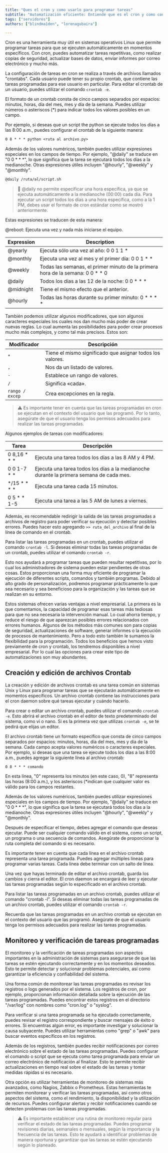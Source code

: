 ```yaml
---
title: "Ques el cron y como usarlo para programar tareas"
subtitle: "Automatización eficiente: Entiende que es el cron y como configurarlo Linux para optimizar tareas repetitivas y asegurar la estabilidad del servidor. Aprende paso a paso."
tags: ["servidores"]
authors: ["blindma1den", "lorenagubaira"]

---
```


Cron es una herramienta muy útil en sistemas operativos Linux que permite programar tareas para que se ejecuten automáticamente en momentos específicos. Con cron, puedes automatizar tareas repetitivas, como realizar copias de seguridad, actualizar bases de datos, enviar informes por correo electrónico y mucho más.

La configuración de tareas en cron se realiza a través de archivos llamados "crontabs". Cada usuario puede tener su propio crontab, que contiene las tareas programadas para ese usuario en particular. Para editar el crontab de un usuario, puedes utilizar el comando `crontab -e`.

El formato de un crontab consta de cinco campos separados por espacios: minutos, horas, día del mes, mes y día de la semana. Puedes utilizar números o asteriscos (*) para indicar todos los valores posibles en un campo. 

Por ejemplo, si deseas que un script the python se ejecute todos los días a las 8:00 a.m., puedes configurar el crontab de la siguiente manera:

```txt
0 8 * * * python <ruta al archivo.py>
```

Además de los valores numéricos, también puedes utilizar expresiones especiales en los campos de tiempo. Por ejemplo, "@daily" se traduce en "0 0 * * *", lo que significa que la tarea se ejecutará todos los días a la medianoche. Otras expresiones útiles incluyen "@hourly", "@weekly" y "@monthly".

```txt
@daily /ruta/al/script.sh
```

> 🛟 @daily no permite especificar una hora específica, ya que se ejecuta automáticamente a la medianoche (00:00) cada día. Para ejecutar un script todos los días a una hora específica, como a la 1 PM, debes usar el formato de cron estándar como se mostró anteriormente.

Estas expresiones se traducen de esta manera:

@reboot: Ejecuta una vez y nada más iniciarse el equipo.

| Expression | Description |
|------------|-------------|
| @yearly    | Ejecuta sólo una vez al año: 0 0 1 1 * |
| @monthly   | Ejecuta una vez al mes y el primer día: 0 0 1 * * |
| @weekly    | Todas las semanas, el primer minuto de la primera hora de la semana: 0 0 * * 0 |
| @daily     | Todos los días a las 12 de la noche: 0 0 * * * |
| @midnight  | Tiene el mismo efecto que el anterior. |
| @hourly    | Todas las horas durante su primer minuto: 0 * * * * |


También podemos utilizar algunos modificadores, que son algunos caracteres especiales los cuales nos dan mucho más poder de crear nuevas reglas. Lo cual aumenta las posibilidades para poder crear procesos mucho más complejos, y como tal más precisos. Estos son:

| Modificador | Descripción |
|-------------|-------------|
| `*`           | Tiene el mismo significado que asignar todos los valores. |
| `,`           | Nos da un listado de valores. |
| `-`           | Establece un rango de valores. |
| `/`           | Significa «cada». |
| `rango / excep` | Crea excepciones en la regla. |


> ⚠️ Es importante tener en cuenta que las tareas programadas en cron se ejecutan en el contexto del usuario que las programó. Por lo tanto, asegúrate de que el usuario tenga los permisos adecuados para realizar las tareas programadas.

Algunos ejemplos de tareas con modificadores:

| Tarea                               | Descripción                                                                                 |
|-------------------------------------|---------------------------------------------------------------------------------------------|
| 0 8,16 * * *                        | Ejecuta una tarea todos los días a las 8 AM y 4 PM.                                         |
| 0 0 1-7 * *                         | Ejecuta una tarea todos los días a la medianoche durante la primera semana de cada mes.      |
| */15 * * * *                        | Ejecuta una tarea cada 15 minutos.                                                          |
| 0 5 * * 1-5                         | Ejecuta una tarea a las 5 AM de lunes a viernes.                                            |

Además, es recomendable redirigir la salida de las tareas programadas a archivos de registro para poder verificar su ejecución y detectar posibles errores. Puedes hacer esto agregando `>> ruta_del_archivo` al final de la línea de comando en el crontab.

Para listar las tareas programadas en un crontab, puedes utilizar el comando `crontab -l`. Si deseas eliminar todas las tareas programadas de un crontab, puedes utilizar el comando `crontab -r`.

Esto nos ayudará a programar tareas que pueden resultar repetitivas, por lo cual los administradores de sistema pueden estar pendientes de otras cosas. Estos proporcionan una forma muy eficiente de programar la ejecución de diferentes scripts, comandos y también programas. Debido al alto grado de personalización, podremos programar prácticamente lo que sea necesario y sea beneficioso para la organización y las tareas que se realizan en su entorno.

Estos sistemas ofrecen varias ventajas a nivel empresarial. La primera es la que comentamos, la capacidad de programar esas tareas más tediosas para que no sea necesaria la intervención manual. Lo cual ahorra tiempo, y reduce el riesgo de que aparezcan posibles errores relacionados con errores humanos. Algunos de los métodos más comunes son para copias de seguridad, actualizaciones de software, generar informes o la ejecución de procesos de mantenimiento. Pero a todo esto también le sumamos la flexibilidad para la programación. Todos los beneficios que hemos visto previamente de cron y crontab, los tendremos disponibles a nivel empresarial. Por lo cual las opciones para crear este tipo de automatizaciones son muy abundantes.

## Creación y edición de archivos Crontab

La creación y edición de archivos crontab es una tarea común en sistemas Unix y Linux para programar tareas que se ejecutarán automáticamente en momentos específicos. Un archivo crontab contiene las instrucciones para el cron daemon sobre qué tareas ejecutar y cuándo hacerlo.

Para crear o editar un archivo crontab, puedes utilizar el comando `crontab -e`. Esto abrirá el archivo crontab en el editor de texto predeterminado del sistema, como vi o nano. Si es la primera vez que utilizas `crontab -e`, se te pedirá que elijas un editor.

El archivo crontab tiene un formato específico que consta de cinco campos separados por espacios: minutos, horas, día del mes, mes y día de la semana. Cada campo acepta valores numéricos o caracteres especiales. Por ejemplo, si deseas que una tarea se ejecute todos los días a las 8:00 a.m., puedes agregar la siguiente línea al archivo crontab:

```
0 8 * * * comando
```

En esta línea, "0" representa los minutos (en este caso, 0), "8" representa las horas (8:00 a.m.), y los asteriscos (*indican que cualquier valor es válido para los campos restantes.

Además de los valores numéricos, también puedes utilizar expresiones especiales en los campos de tiempo. Por ejemplo, "@daily" se traduce en "0 0 * * *", lo que significa que la tarea se ejecutará todos los días a la medianoche. Otras expresiones útiles incluyen "@hourly", "@weekly" y "@monthly".

Después de especificar el tiempo, debes agregar el comando que deseas ejecutar. Puede ser cualquier comando válido en el sistema, como un script, un programa o una secuencia de comandos. Asegúrate de proporcionar la ruta completa del comando si es necesario.

Es importante tener en cuenta que cada línea en el archivo crontab representa una tarea programada. Puedes agregar múltiples líneas para programar varias tareas. Cada línea debe terminar con un salto de línea.

Una vez que hayas terminado de editar el archivo crontab, guarda los cambios y cierra el editor. El cron daemon se encargará de leer y ejecutar las tareas programadas según lo especificado en el archivo crontab.

Para listar las tareas programadas en un archivo crontab, puedes utilizar el comando "crontab -l". Si deseas eliminar todas las tareas programadas de un archivo crontab, puedes utilizar el comando `crontab -r`.

Recuerda que las tareas programadas en un archivo crontab se ejecutan en el contexto del usuario que las programó. Asegúrate de que el usuario tenga los permisos adecuados para realizar las tareas programadas.

## Monitoreo y verificación de tareas programadas

El monitoreo y la verificación de tareas programadas son aspectos importantes en la administración de sistemas para asegurarse de que las tareas se estén ejecutando correctamente y en los momentos deseados. Esto te permite detectar y solucionar problemas potenciales, así como garantizar la eficiencia y confiabilidad del sistema.

Una forma común de monitorear las tareas programadas es revisar los registros o logs generados por el sistema. Los registros de cron, por ejemplo, proporcionan información detallada sobre la ejecución de las tareas programadas. Puedes encontrar estos registros en el directorio "/var/log" con nombres como "cron.log" o "syslog".

Para verificar si una tarea programada se ha ejecutado correctamente, puedes revisar el registro correspondiente y buscar mensajes de éxito o errores. Si encuentras algún error, es importante investigar y solucionar la causa subyacente. Puedes utilizar herramientas como "grep" o "awk" para buscar eventos específicos en los registros.

Además de los registros, también puedes recibir notificaciones por correo electrónico sobre el estado de las tareas programadas. Puedes configurar el comando o script que se ejecuta como tarea programada para enviar un correo electrónico de notificación al finalizar. Esto te permite recibir actualizaciones en tiempo real sobre el estado de las tareas y tomar medidas rápidas si es necesario.

Otra opción es utilizar herramientas de monitoreo de sistemas más avanzados, como Nagios, Zabbix o Prometheus. Estas herramientas te permiten monitorear y verificar las tareas programadas, así como otros aspectos del sistema, como el rendimiento, la disponibilidad y la utilización de recursos. Puedes configurar alertas y recibir notificaciones cuando se detecten problemas con las tareas programadas.

> ⚠️ Es importante establecer una rutina de monitoreo regular para verificar el estado de las tareas programadas. Puedes programar revisiones diarias, semanales o mensuales, según la importancia y la frecuencia de las tareas. Esto te ayudará a identificar problemas de manera oportuna y garantizar que las tareas se estén ejecutando según lo planeado.
